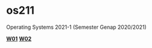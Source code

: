 # os211
Operating Systems 2021-1 (Semester Genap 2020/2021)

<b>[W01](https://sasfort.github.io/os211/W01/)</b>
<b>[W02](https://sasfort.github.io/os211/W02/)</b>
